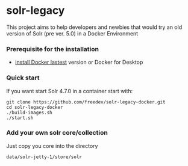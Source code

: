 solr-legacy
===========

This project aims to help developers and newbies that would try an old version of Solr (pre ver. 5.0) in a Docker Environment 

### Prerequisite for the installation

 * [install Docker lastest](https://docs.docker.com/engine/installation/) version or Docker for Desktop

### Quick start

If you want start Solr 4.7.0 in a container start with:

    git clone https://github.com/freedev/solr-legacy-docker.git
    cd solr-legacy-docker
    ./build-images.sh
    ./start.sh

### Add your own solr core/collection 

Just copy you core into the directory

    data/solr-jetty-1/store/solr

